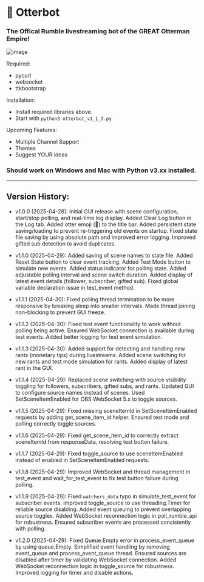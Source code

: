 # 🦦 Otterbot
### The Offical Rumble livestreaming bot of the GREAT Otterman Empire!
  
![image](https://github.com/user-attachments/assets/6cc23934-5aec-4552-946a-481d1296359b)

Required:<br>

+ pycurl<br>
+ websocket<br>
+ ttkbootstrap<br>

Installation:<br>

+ Install required libraries above. 
+ Start with `python3 otterbot_v1_1_3.py`

Upcoming Features:<br>

+ Multiple Channel Support
+ Themes
+ Suggest YOUR ideas

### Should work on Windows and Mac with Python v3.xx installed. ### 

-------------------------------------------

## Version History:
* v1.0.0 (2025-04-28): Initial GUI release with scene configuration, start/stop polling, and real-time log display.
                      Added Clear Log button in the Log tab.
                      Added otter emoji (🦦) to the title bar.
                      Added persistent state saving/loading to prevent re-triggering old events on startup.
                      Fixed state file saving by using absolute path and improved error logging.
                      Improved gifted sub detection to avoid duplicates.
  
* v1.1.0 (2025-04-29): Added saving of scene names to state file.
                      Added Reset State button to clear event tracking.
                      Added Test Mode button to simulate new events.
                      Added status indicator for polling state.
                      Added adjustable polling interval and scene switch duration.
                      Added display of latest event details (follower, subscriber, gifted sub).
                      Fixed global variable declaration issue in test_event method.

* v1.1.1 (2025-04-30): Fixed polling thread termination to be more responsive by breaking sleep into smaller intervals.
                      Made thread joining non-blocking to prevent GUI freeze.

* v1.1.2 (2025-04-30): Fixed test event functionality to work without polling being active.
                      Ensured WebSocket connection is available during test events.
                      Added better logging for test event simulation.

* v1.1.3 (2025-04-30): Added support for detecting and handling new rants (monetary tips) during livestreams.
                      Added scene switching for new rants and test mode simulation for rants.
                      Added display of latest rant in the GUI.
* v1.1.4 (2025-04-29): Replaced scene switching with source visibility toggling for followers, subscribers, gifted subs, and rants.
                      Updated GUI to configure source names instead of scenes.
                      Used SetSceneItemEnabled for OBS WebSocket 5.x to toggle sources.

* v1.1.5 (2025-04-29): Fixed missing sceneItemId in SetSceneItemEnabled requests by adding get_scene_item_id helper.
                      Ensured test mode and polling correctly toggle sources.

* v1.1.6 (2025-04-29): Fixed get_scene_item_id to correctly extract sceneItemId from responseData, resolving test button failure.

* v1.1.7 (2025-04-29): Fixed toggle_source to use sceneItemEnabled instead of enabled in SetSceneItemEnabled requests.

* v1.1.8 (2025-04-29): Improved WebSocket and thread management in test_event and wait_for_test_event to fix test button failure during polling.

* v1.1.9 (2025-04-29): Fixed `watchers_data` typo in simulate_test_event for subscriber events.
                      Improved toggle_source to use threading.Timer for reliable source disabling.
                      Added event queuing to prevent overlapping source toggles.
                      Added WebSocket reconnection logic in poll_rumble_api for robustness.
                      Ensured subscriber events are processed consistently with polling.
* v1.2.0 (2025-04-29): Fixed Queue.Empty error in process_event_queue by using queue.Empty.
                      Simplified event handling by removing event_queue and process_event_queue thread.
                      Ensured sources are disabled after timer by validating WebSocket connection.
                      Added WebSocket reconnection logic in toggle_source for robustness.
                      Improved logging for timer and disable actions.
